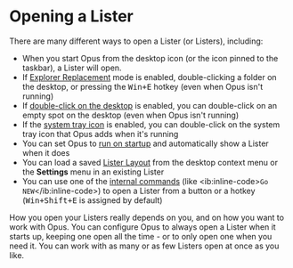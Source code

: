 # Opening a Lister

There are many different ways to open a Lister (or Listers), including:

- When you start Opus from the desktop icon (or the icon pinned to the taskbar), a Lister will open.
- If [Explorer Replacement](../explorer_replacement.md) mode is enabled, double-clicking a folder on the desktop, or pressing the <kbd>Win+E</kbd> hotkey (even when Opus isn't running)
- If [double-click on the desktop](/Manual/preferences/preferences_categories/launching_opus/launching_opus_from_the_desktop.md) is enabled, you can double-click on an empty spot on the desktop (even when Opus isn't running)
- If the [system tray icon](/Manual/preferences/preferences_categories/launching_opus/launching_opus_from_the_taskbar_icon.md) is enabled, you can double-click on the system tray icon that Opus adds when it's running
- You can set Opus to [run on startup](/Manual/preferences/preferences_categories/launching_opus/launching_opus_on_startup.md) and automatically show a Lister when it does
- You can load a saved [Lister Layout](layouts/RAEDME.md) from the desktop context menu or the **Settings** menu in an existing Lister
- You can use one of the [internal commands](/Manual/reference/command_reference/internal_commands/RAEDME.md) (like \<ib:inline-code\>`Go NEW`\</ib:inline-code\>) to open a Lister from a button or a hotkey (<kbd>Win+Shift+E</kbd> is assigned by default)

How you open your Listers really depends on you, and on how you want to work with Opus. You can configure Opus to always open a Lister when it starts up, keeping one open all the time - or to only open one when you need it. You can work with as many or as few Listers open at once as you like.
